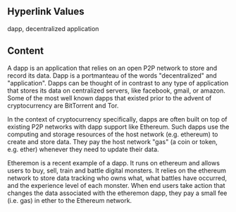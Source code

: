 ## Hyperlink Values

dapp, decentralized application

## Content

A dapp is an application that relies on an open P2P network to store and record its data. Dapp is a portmanteau of the words "decentralized" and "application". Dapps can be thought of in contrast to any type of application that stores its data on centralized servers, like facebook, gmail, or amazon. Some of the most well known dapps that existed prior to the advent of cryptocurrency are BitTorrent and Tor. 

In the context of cryptocurrency specifically, dapps are often built on top of existing P2P networks with dapp support like Ethereum. Such dapps use the computing and storage resources of the host network (e.g. ethereum) to create and store data. They pay the host network "gas" (a coin or token, e.g. ether) whenever they need to update their data.

Etheremon is a recent example of a dapp. It runs on ethereum and allows users to buy, sell, train and battle digital monsters. It relies on the ethereum network to store data tracking who owns what, what battles have occurred, and the experience level of each monster. When end users take action that changes the data associated with the etheremon dapp, they pay a small fee (i.e. gas) in ether to the Ethereum network.


